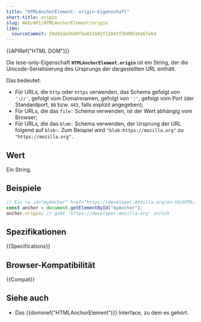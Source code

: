 ```yaml
---
title: "HTMLAnchorElement: origin-Eigenschaft"
short-title: origin
slug: Web/API/HTMLAnchorElement/origin
l10n:
  sourceCommit: 59a92ab5609f0a021602f11843f3b00b16e67e6d
---
```


{{APIRef("HTML DOM")}}

Die lese-only-Eigenschaft
**`HTMLAnchorElement.origin`** ist ein String, der die Unicode-Serialisierung des Ursprungs der dargestellten URL enthält.

Das bedeutet:

- Für URLs, die `http` oder `https` verwenden, das Schema gefolgt von
  `'://'`, gefolgt vom Domainnamen, gefolgt von `':'`, gefolgt
  vom Port (der Standardport, `80` bzw. `443`, falls
  explizit angegeben);
- Für URLs, die das `file:` Schema verwenden, ist der Wert abhängig vom Browser;
- Für URLs, die das `blob:` Schema verwenden, der Ursprung der URL folgend
  auf `blob:`. Zum Beispiel wird `"blob:https://mozilla.org"`
  zu `"https://mozilla.org".`

## Wert

Ein String.

## Beispiele

```js
// Ein <a id="myAnchor" href="https://developer.mozilla.org/en-US/HTMLAnchorElement"> Element ist im Dokument
const anchor = document.getElementById("myAnchor");
anchor.origin; // gibt 'https://developer.mozilla.org' zurück
```

## Spezifikationen

{{Specifications}}

## Browser-Kompatibilität

{{Compat}}

## Siehe auch

- Das {{domxref("HTMLAnchorElement")}} Interface, zu dem es gehört.
